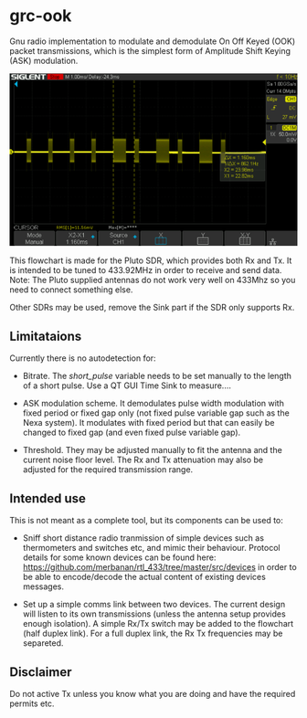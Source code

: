 # grc-ook
Gnu radio implementation to modulate and demodulate On Off Keyed (OOK) packet transmissions, which is the simplest form of Amplitude Shift Keying (ASK) modulation.

![Oscilloscope dump](/images/screenshot.png)

This flowchart is made for the Pluto SDR, which provides both Rx and Tx. It is intended to be tuned to 433.92MHz in order to receive and send data. Note: The Pluto supplied antennas do not work very well on 433Mhz so you need to connect something else.

Other SDRs may be used, remove the Sink part if the SDR only supports Rx.

## Limitataions

Currently there is no autodetection for:

* Bitrate. The *short_pulse* variable needs to be set manually to the length of a short pulse. Use a QT GUI Time Sink to measure....

* ASK modulation scheme. It demodulates pulse width modulation with fixed period or fixed gap only (not fixed pulse variable gap such as the Nexa system). It modulates with fixed period but that can easily be changed to fixed gap (and even fixed pulse variable gap).

* Threshold. They may be adjusted manually to fit the antenna and the current noise floor level. The Rx and Tx attenuation may also be adjusted for the required transmission range.

## Intended use

This is not meant as a complete tool, but its components can be used to:

* Sniff short distance radio tranmission of simple devices such as thermometers and switches etc, and mimic their behaviour. Protocol details for some known devices can be found here: https://github.com/merbanan/rtl_433/tree/master/src/devices in order to be able to encode/decode the actual content of existing devices messages.

* Set up a simple comms link between two devices. The current design will listen to its own transmissions (unless the antenna setup provides enough isolation). A simple Rx/Tx switch may be added to the flowchart (half duplex link). For a full duplex link, the Rx Tx frequencies may be separeted.

## Disclaimer

Do not active Tx unless you know what you are doing and have the required permits etc.
